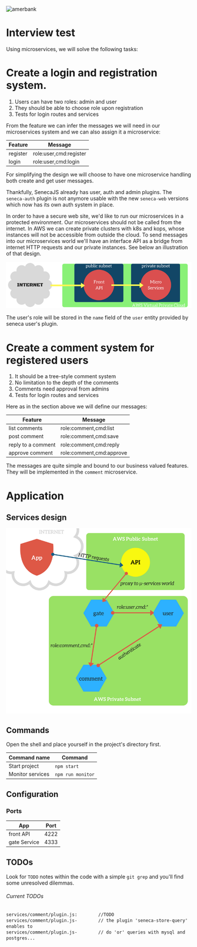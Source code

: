 ![amerbank](https://amerbank.com/assets/images/logo.png)

Interview test
==============

Using microservices, we will solve the following tasks:

# Create a login and registration system.

1. Users can have two roles: admin and user
20. They should be able to choose role upon registration
30. Tests for login routes and services

From the feature we can infer the messages we will need in our microservices system and we can also assign it a microservice:

Feature | Message
--- | ---
register | role:user,cmd:register
login | role:user,cmd:login

For simplifying the design we will choose to have one microservice handling both create and get user messages.

Thankfully, SenecaJS already has user, auth and admin plugins.
The `seneca-auth` plugin is not anymore usable with the new `seneca-web` versions which now has its own auth system in place.

In order to have a secure web site, we'd like to run our microservices in a protected environment. Our microservices should not be called from the internet. In AWS we can create private clusters with k8s and kops, whose instances will not be accessible from outside the cloud. To send messages into our microservices world we'll have an interface API as a bridge from internet HTTP requests and our private instances. See below an illustration of that design.

![global-design](./docs/img/global-design.png)

The user's role will be stored in the `name` field of the `user` entity provided by seneca user's plugin.

# Create a comment system for registered users

1. It should be a tree-style comment system
20. No limitation to the depth of the comments
30. Comments need approval from admins
40. Tests for login routes and services

Here as in the section above we will define our messages:

Feature | Message
--- | ---
list comments | role:comment,cmd:list
post comment | role:comment,cmd:save
reply to a comment | role:comment,cmd:reply
approve comment | role:comment,cmd:approve

The messages are quite simple and bound to our business valued features.\
They will be implemented in the `comment` microservice.

# Application

## Services design

![services-design](./docs/img/services-design.png)

## Commands

Open the shell and place yourself in the project's directory first.

Command name | Command
--- | ---
Start project | `npm start`
Monitor services | `npm run monitor`

## Configuration

### Ports

App | Port
--- | ---
front API | 4222
gate Service | 4333

## TODOs

Look for `TODO` notes within the code with a simple `git grep`
and you'll find some unresolved dilemmas.

###### Current TODOs
```
services/comment/plugin.js:        //TODO
services/comment/plugin.js-        // the plugin 'seneca-store-query' enables to
services/comment/plugin.js-        // do 'or' queries with mysql and postgres...
```
